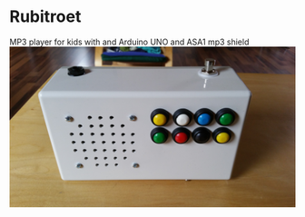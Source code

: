 # Rubitroet
MP3 player for kids with and Arduino UNO and ASA1 mp3 shield
![alt text](https://github.com/WalterMosch/Rubitroet/blob/master/IMG_20200413_162019.jpg)

